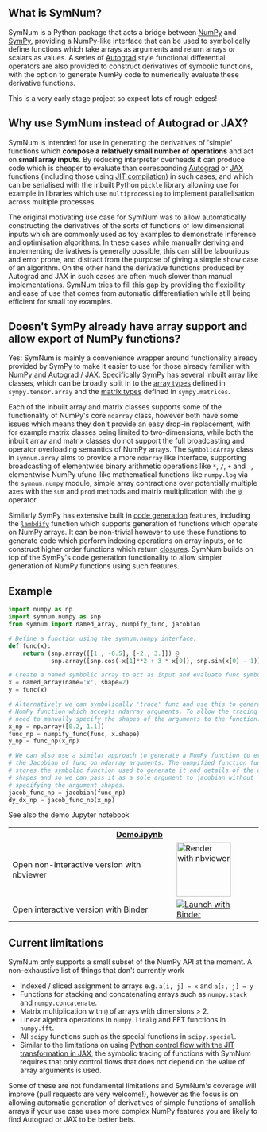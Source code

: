 ## What is SymNum?

SymNum is a Python package that acts a bridge between
[NumPy](https://numpy.org/) and [SymPy](https://www.sympy.org/), providing a
NumPy-like interface that can  be used to symbolically define functions which
take arrays as arguments and  return arrays or scalars as values. A series of
[Autograd](https://github.com/HIPS/autograd) style functional differential
operators are also provided to construct derivatives of symbolic functions,
with the option to generate NumPy code to numerically evaluate these derivative
functions.

This is a very early stage project so expect lots of rough edges!

## Why use SymNum instead of Autograd or JAX?

SymNum is intended for use in generating the derivatives of 'simple' functions
which **compose a relatively small number of operations** and act on **small
array inputs**. By reducing interpreter overheads it can produce code which is
cheaper to evaluate than corresponding
[Autograd](https://github.com/HIPS/autograd)  or
[JAX](https://github.com/google/jax) functions (including those using  [JIT
compilation](https://jax.readthedocs.io/en/latest/notebooks/quickstart.html#Using-jit-to-speed-up-functions))
in such cases, and which can be serialised with the inbuilt Python `pickle`
library allowing use for example in libraries which use `multiprocessing` to
implement parallelisation across multiple processes.

The original motivating use case for SymNum was to allow automatically
constructing the  derivatives of the sorts of functions of low dimensional
inputs which are  commonly used as toy examples to demonstrate inference and
optimisation algorithms. In these cases while manually deriving and
implementing derivatives is generally possible, this can still be labourious
and error prone, and distract from the purpose of giving a simple show case of
an algorithm. On the other hand the derivative functions produced by Autograd
and JAX in such cases are often much slower than manual implementations. SymNum
tries to fill this gap by providing the flexibility and ease of use that comes
from automatic differentiation while still being efficient for small toy
examples.


## Doesn't SymPy already have array support and allow export of NumPy functions?

Yes: SymNum is mainly a convenience wrapper around functionality already
provided by SymPy to make it easier to use for those already familiar with
NumPy and Autograd / JAX. Specifically SymPy has several inbuilt array like
classes, which can be broadly split in to the [array
types](https://docs.sympy.org/latest/modules/tensor/array.html) defined  in
`sympy.tensor.array` and the  [matrix
types](https://docs.sympy.org/latest/modules/matrices/matrices.html)  defined
in `sympy.matrices`.

Each of the inbuilt array and matrix classes supports some of the functionality
of NumPy's core `ndarray` class, however both have some issues which means they
don't provide an easy drop-in replacement, with for example matrix classes
being limited to two-dimensions, while both the inbuilt array and matrix
classes do not support the full broadcasting and operator overloading semantics
of NumPy arrays. The `SymbolicArray` class in `symnum.array` aims to provide a
more `ndarray` like interface, supporting broadcasting of elementwise binary
arithmetic operations like `*`, `/`, `+` and `-`, elementwise NumPy ufunc-like
mathematical functions like `numpy.log` via the `symnum.numpy` module, simple
array contractions over potentially multiple axes with the `sum` and `prod` 
methods and matrix multiplication with the `@` operator.

Similarly SymPy has extensive built in [code generation](https://docs.sympy.org/latest/modules/codegen.html) 
features, including the
[`lambdify`](https://docs.sympy.org/latest/modules/utilities/lambdify.html) 
function which supports generation of functions which operate on
NumPy arrays. It can be non-trivial however to use these functions to generate
code which perform indexing operations on array inputs, or to construct higher
order functions which return [closures](https://en.wikipedia.org/wiki/Closure_(computer_programming)). 
SymNum builds on top of the SymPy's code generation functionality to allow
simpler generation of NumPy functions using such features.


## Example

```Python
import numpy as np
import symnum.numpy as snp
from symnum import named_array, numpify_func, jacobian

# Define a function using the symnum.numpy interface.
def func(x):
    return (snp.array([[1., -0.5], [-2., 3.]]) @ 
            snp.array([snp.cos(-x[1]**2 + 3 * x[0]), snp.sin(x[0] - 1)]))

# Create a named symbolic array to act as input and evaluate func symbolically.
x = named_array(name='x', shape=2)
y = func(x)

# Alternatively we can symbolically 'trace' func and use this to generate a
# NumPy function which accepts ndarray arguments. To allow the tracing we
# need to manually specify the shapes of the arguments to the function.
x_np = np.array([0.2, 1.1])
func_np = numpify_func(func, x.shape)
y_np = func_np(x_np)

# We can also use a similar approach to generate a NumPy function to evaluate
# the Jacobian of func on ndarray arguments. The numpified function func_np 
# stores the symbolic function used to generate it and details of the argument
# shapes and so we can pass it as a sole argument to jacobian without
# specifying the argument shapes.
jacob_func_np = jacobian(func_np)
dy_dx_np = jacob_func_np(x_np)
```

See also the demo Jupyter notebook

<table>
  <tr>
    <th colspan="2"><img src='https://raw.githubusercontent.com/jupyter/design/master/logos/Favicon/favicon.svg?sanitize=true' width="15" style="vertical-align:text-bottom; margin-right: 5px;"/> <a href="Demo.ipynb">Demo.ipynb</a></th>
  </tr>
  <tr>
    <td>Open non-interactive version with nbviewer</td>
    <td>
      <a href="https://nbviewer.jupyter.org/github/matt-graham/symnum/blob/master/Demo.ipynb">
        <img src="https://raw.githubusercontent.com/jupyter/design/master/logos/Badges/nbviewer_badge.svg?sanitize=true" width="109" alt="Render with nbviewer"  style="vertical-align:text-bottom" />
      </a>
    </td>
  </tr>
  <tr>
    <td>Open interactive version with Binder</td>
    <td>
      <a href="https://mybinder.org/v2/gh/matt-graham/symnum/master?filepath=Demo.ipynb">
        <img src="https://mybinder.org/badge_logo.svg" alt="Launch with Binder"  style="vertical-align:text-bottom"/>
      </a>
    </td>
  </tr>
</table>

## Current limitations

SymNum only supports a small subset of the NumPy API at the moment. A
non-exhaustive list of things that don't currently work

  * Indexed / sliced assignment to arrays e.g. `a[i, j] = x` and `a[:, j] = y`
  * Functions for stacking and concatenating arrays such as `numpy.stack` and 
    `numpy.concatenate`.
  * Matrix multiplication with `@` of arrays with dimensions > 2.
  * Linear algebra operations in `numpy.linalg` and FFT functions in `numpy.fft`.
  * All `scipy` functions such as the special functions in `scipy.special`.
  * Similar to the limitations on using [Python control flow with the JIT
    transformation in JAX](https://jax.readthedocs.io/en/latest/notebooks/Common_Gotchas_in_JAX.html#%F0%9F%94%AA-Control-Flow),
    the symbolic tracing of functions with SymNum requires that only control
    flows that does not depend on the value of array arguments is used.

Some of these are not fundamental limitations and SymNum's coverage will 
improve (pull requests are very welcome!), however as the focus is on 
allowing automatic generation of derivatives of simple functions of smallish
arrays if your use case uses more complex NumPy features you are likely to 
find Autograd or JAX to be better bets.
